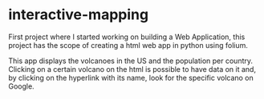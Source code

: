 # interactive-mapping
First project where I started working on building a Web Application, this project has the scope of creating a html web 
app in python using folium.

This app displays the volcanoes in the US and the population per country.
Clicking on a certain volcano on the html is possible to have data on it and, by clicking on the hyperlink with its 
name, look for the specific volcano on Google.